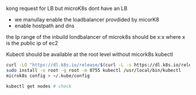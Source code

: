 kong request for LB but microK8s dont have an LB

-  we manullay enable the loadbalancer provdided by micorK8
-  enable hostpath and dns

the Ip range of the inbuild londbalancer of microk8s should be x:x where x is the public ip of ec2

Kubectl should be available at the root level without micork8s kubectl

```bash
curl -LO "https://dl.k8s.io/release/$(curl -L -s https://dl.k8s.io/release/stable.txt)/bin/linux/amd64/kubectl"
sudo install -o root -g root -m 0755 kubectl /usr/local/bin/kubectl
microk8s config > ~/.kube/config

kubectl get nodes # check
```
